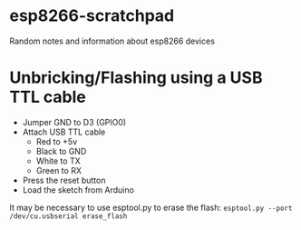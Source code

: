 # esp8266-scratchpad
Random notes and information about esp8266 devices

# Unbricking/Flashing using a USB TTL cable
* Jumper GND to D3 (GPIO0)
* Attach USB TTL cable
  * Red to +5v
  * Black to GND
  * White to TX
  * Green to RX
* Press the reset button
* Load the sketch from Arduino

It may be necessary to use esptool.py to erase the flash:
```esptool.py --port /dev/cu.usbserial erase_flash```
